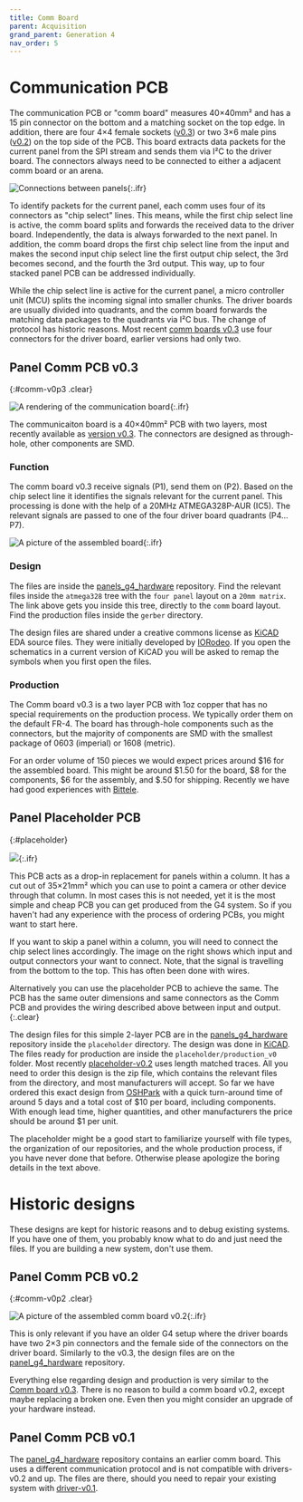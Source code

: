 ```yaml
---
title: Comm Board
parent: Acquisition
grand_parent: Generation 4
nav_order: 5
---
```


# Communication PCB

The communication PCB or "comm board" measures 40×40mm² and has a 15 pin connector on the bottom and a matching socket on the top edge. In addition, there are four 4×4 female sockets ([v0.3](#commv0p3)) or two 3×6 male pins ([v0.2](#comm-v0p2)) on the top side of the PCB. This board extracts data packets for the current panel from the SPI stream and sends them via I²C to the driver board. The connectors always need to be connected to either a adjacent comm board or an arena.

![Connections between panels](../assets/Panel_connection_skip.jpg){:.ifr}

To identify packets for the current panel, each comm uses four of its connectors as "chip select" lines. This means, while the first chip select line is active, the comm board splits and forwards the received data to the driver board. Independently, the data is always forwarded to the next panel. In addition, the comm board drops the first chip select line from the input and makes the second input chip select line the first output chip select, the 3rd becomes second, and the fourth the 3rd output. This way, up to four stacked panel PCB can be addressed individually.

While the chip select line is active for the current panel, a micro controller unit (MCU) splits the incoming signal into smaller chunks. The driver boards are usually divided into quadrants, and the comm board forwards the matching data packages to the quadrants via I²C bus. The change of protocol has historic reasons. Most recent [comm boards v0.3](#comm-v0p3) use four connectors for the driver board, earlier versions had only two.

## Panel Comm PCB v0.3
{:#comm-v0p3 .clear}

![A rendering of the communication board](../assets/comm_v0.3_top_render.jpg){:.ifr}

The communicaiton board is a 40×40mm² PCB with two layers, most recently available as [version v0.3](https://github.com/floesche/panels_g4_hardware/tree/master/atmega328/four_panel/20mm_matrix/ver3/comm/). The connectors are designed as through-hole, other components are SMD.

### Function

The comm board v0.3 receive signals (P1), send them on (P2). Based on the chip select line it identifies the signals relevant for the current panel. This processing is done with the help of a 20MHz ATMEGA328P-AUR (IC5). The relevant signals are passed to one of the four driver board quadrants (P4…P7).

![A picture of the assembled board](../assets/comm_v0.3_top_photo.jpg){:.ifr}

### Design

The files are inside the [panels_g4_hardware](https://github.com/floesche/panels_g4_hardware/tree/master/atmega328/four_panel/20mm_matrix/ver3/comm) repository. Find the relevant files inside the `atmega328` tree with the `four panel` layout on a `20mm matrix`. The link above gets you inside this tree, directly to the `comm` board layout. Find the production files inside the `gerber` directory.

The design files are shared under a creative commons license as [KiCAD](https://kicad-pcb.org/) EDA source files. They were initially developed by [IORodeo](https://iorodeo.com). If you open the schematics in a current version of KiCAD you will be asked to remap the symbols when you first open the files.

### Production

The Comm board v0.3 is a two layer PCB with 1oz copper that has no special requirements on the production process. We typically order them on the default FR-4. The board has through-hole components such as the connectors, but the majority of components are SMD with the smallest package of 0603 (imperial) or 1608 (metric).

For an order volume of 150 pieces we would expect prices around $16 for the assembled board. This might be around $1.50 for the board, $8 for the components, $6 for the assembly, and $.50 for shipping. Recently we have had good experiences with [Bittele](https://www.7pcb.com/).

## Panel Placeholder PCB
{:#placeholder}

![](../assets/comm_placeholder_bottom_photo.jpg){:.ifr}

This PCB acts as a drop-in replacement for panels within a column. It has a cut out of 35×21mm² which you can use to point a camera or other device through that column. In most cases this is not needed, yet it is the most simple and cheap PCB you can get produced from the G4 system. So if you haven't had any experience with the process of ordering PCBs, you might want to start here.

If you want to skip a panel within a column, you will need to connect the chip select lines accordingly. The image on the right shows which input and output connectors your want to connect. Note, that the signal is travelling from the bottom to the top. This has often been done with wires.

Alternatively you can use the placeholder PCB to achieve the same. The PCB has the same outer dimensions and same connectors as the Comm PCB and provides the wiring described above between input and output.
{:.clear}

The design files for this simple 2-layer PCB are in the [panels_g4_hardware](https://github.com/floesche/panels_g4_hardware/tree/master/placeholder) repository inside the `placeholder` directory. The design was done in [KiCAD](https://kicad-pcb.org/). The files ready for production are inside the `placeholder/production_v0` folder. Most recently [placeholder-v0.2](https://github.com/floesche/panels_g4_hardware/blob/master/placeholder/production_v0/placeholder_v0p2.zip) uses length matched traces. All you need to order this design is the zip file, which contains the relevant files from the directory, and most manufacturers will accept. So far we have ordered this exact design from [OSHPark](https://oshpark.com/) with a quick turn-around time of around 5 days and a total cost of $10 per board, including components. With enough lead time, higher quantities, and other manufacturers the price should be around $1 per unit.

The placeholder might be a good start to familiarize yourself with file types, the organization of our repositories, and the whole production process, if you have never done that before. Otherwise please apologize the boring details in the text above.

# Historic designs

These designs are kept for historic reasons and to debug existing systems. If you have one of them, you probably know what to do and just need the files. If you are building a new system, don't use them.

## Panel Comm PCB v0.2
{:#comm-v0p2 .clear}

![A picture of the assembled comm board v0.2](../assets/comm_v0.2_top_photo.jpg){:.ifr}

This is only relevant if you have an older G4 setup where the driver boards have two 2×3 pin connectors and the female side of the connectors on the driver board. Similarly to the v0.3, the design files are on the [panel_g4_hardware](https://github.com/floesche/panels_g4_hardware/tree/master/atmega328/four_panel/20mm_matrix/ver2/comm) repository.

Everything else regarding design and production is very similar to the [Comm board v0.3](#comm-v0p3). There is no reason to build a comm board v0.2, except maybe replacing a broken one. Even then you might consider an upgrade of your hardware instead.

## Panel Comm PCB v0.1

The [panel_g4_hardware](https://github.com/floesche/panels_g4_hardware/tree/master/atmega328/four_panel/20mm_matrix/ver1/comm) repository contains an earlier comm board. This uses a different communication protocol and is not compatible with drivers-v0.2 and up. The files are there, should you need to repair your existing system with [driver-v0.1](../../Panel/docs/driver.md#driver-v0p1).